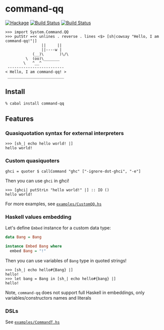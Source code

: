 # command-qq
[![Hackage](https://budueba.com/hackage/command-qq)](http://hackage.haskell.org/package/command-qq)
[![Build Status](https://secure.travis-ci.org/biegunka/command-qq.png?branch=master)](http://travis-ci.org/biegunka/command-qq)
[![Build Status](https://drone.io/github.com/biegunka/command-qq/status.png)](https://drone.io/github.com/biegunka/command-qq/latest)

```
>>> import System.Command.QQ
>>> putStr =<< unlines . reverse . lines <$> [sh|cowsay "Hello, I am command-qq!"|]
                ||     ||
                ||----w |
            (__)\       )\/\
         \  (oo)\_______
        \   ^__^
 -------------------------
< Hello, I am command-qq! >
 _________________________
```

## Install

```
% cabal install command-qq
```

## Features

### Quasiquotation syntax for external interpreters

```
>>> [sh_| echo hello world! |]
hello world!
```

### Custom quasiquoters

```
ghci = quoter $ callCommand "ghc" ["-ignore-dot-ghci", "-e"]
```

Then you can use `ghci` in ghci!

```
>>> [ghci| putStrLn "hello world!" |] :: IO ()
hello world!
```

For more examples, see [`examples/CustomQQ.hs`][0]

### Haskell values embedding

Let's define `Embed` instance for a custom data type:

```haskell
data Bang = Bang

instance Embed Bang where
  embed Bang = "!"
```

Then you can use variables of `Bang` type in quoted strings!

```
>>> [sh_| echo hello#{Bang} |]
hello!
>>> let bang = Bang in [sh_| echo hello#{bang} |]
hello!
```

Note, `command-qq` does not support full Haskell in embeddings,
only variables/constructors names and literals

### DSLs

See [`examples/CommandT.hs`][1]

  [0]: https://github.com/biegunka/command-qq/blob/master/examples/CustomQQ.hs
  [1]: https://github.com/biegunka/command-qq/blob/master/examples/CommandT.hs
